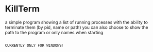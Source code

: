 # KillTerm
a simple program showing a list of running processes with the ability to terminate them (by pid, name or path) you can also choose to show the path to the program or only names when starting

                                                                             CURRENTLY ONLY FOR WINDOWS!
